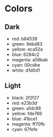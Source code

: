# Colors

## Dark

* red: b84539
* green: 9ebd83
* yellow: eca52a
* blue: 6284c2
* magenta: a58bab
* cyan: 00cdbe
* white: d1d0d1

## Light

* black: 2f2f27
* red: e23b3d
* green: a1dc88
* yellow: fde766
* blue: 41bce1
* magenta: ff70fb
* cyan: 67fefe
